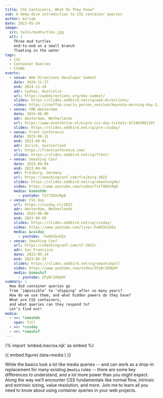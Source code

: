 ```yaml
---
title: CSS Containers, What Do They Know?
sub: A deep-dive introduction to CSS container queries
author: miriam
date: 2023-05-24
image:
  src: talks/mudturtles.jpg
  alt: |
    Three mud turtles
    end-to-end on a small branch
    floating in the water
tags:
  - CSS
  - Container Queries
  - CSSWG
events:
  - venue: Web Directions Developer Summit
    date: 2024-11-27
    end: 2024-11-28
    adr: Sydney, Australia
    url: https://webdirections.org/dev-summit/
    slides: https://slides.oddbird.net/cq/web-directions/
    video: https://conffab.com/in_person_session/keynote-morning-day-2/
  - venue: CMD Amsterdam
    date: 2024-06-05
    adr: Amsterdam, Netherlands
    url: https://www.eventbrite.nl/e/pre-css-day-tickets-872463962197
    slides: https://slides.oddbird.net/cq/pre-cssday/
  - venue: Front Conference
    date: 2023-08-31
    end: 2023-09-01
    adr: Zurich, Switzerland
    url: https://frontconference.com/
    slides: https://slides.oddbird.net/cq/front/
  - venue: Smashing Conf
    date: 2023-09-04
    end: 2023-09-06
    adr: Freiburg, Germany
    url: https://smashingconf.com/freiburg-2023
    slides: https://slides.oddbird.net/cq/smashingde/
    video: https://www.youtube.com/video/TxtTXDXcRp8
    media: &smashde
      - youtube: TxtTXDXcRp8
  - venue: CSS Day
    url: https://cssday.nl/2023
    adr: Amsterdam, Netherlands
    date: 2023-06-08
    end: 2023-06-09
    slides: https://slides.oddbird.net/cq/cssday/
    video: https://www.youtube.com/live/-Fw8GSksUIo
    media: &cssday
      - youtube: -Fw8GSksUIo
  - venue: Smashing Conf
    url: https://smashingconf.com/sf-2023/
    adr: San Francisco
    date: 2023-05-24
    end: 2023-05-25
    slides: https://slides.oddbird.net/cq/smashingsf/
    video: https://www.youtube.com/video/IPyBr289pHY
    media: &smashsf
      - youtube: IPyBr289pHY
summary: |
  How did container queries go
  from ‘impossible’ to ‘shipping’ after so many years?
  How do we use them, and what hidden powers do they have?
  What are CSS containers,
  and what queries can they respond to?
  Let’s find out!
media:
  - <<: *smashde
    span: full
  - <<: *cssday
  - <<: *smashsf
---
```


{% import 'embed.macros.njk' as embed %}

{{ embed.figure(
  data=media
) }}

While the basics look a lot like media queries --
and can work as a drop-in replacement
for many existing `@media` rules --
there are some key differences to understand,
and a lot more power than you might expect.
Along the way we’ll encounter CSS fundamentals like normal flow,
intrinsic and extrinsic sizing,
value resolution, and more.
Join me to learn all you need to know
about using container queries in your web projects.
